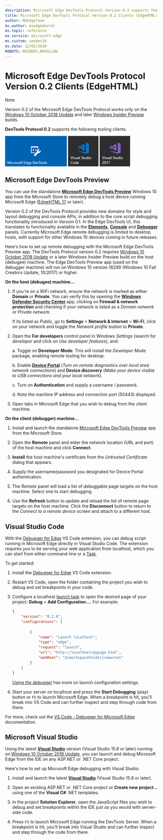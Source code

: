 ```yaml
---
description: Microsoft Edge DevTools Protocol Version 0.2 supports the following tooling clients.
title: Microsoft Edge DevTools Protocol Version 0.2 Clients (EdgeHTML)
author: MSEdgeTeam
ms.author: msedgedevrel
ms.topic: reference
ms.service: microsoft-edge
ms.custom: seodec18
ms.date: 12/02/2020
ROBOTS: NOINDEX,NOFOLLOW
---
```

# Microsoft Edge DevTools Protocol Version 0.2 Clients (EdgeHTML)  

> [!NOTE]
> Version 0.2 of the Microsoft Edge DevTools Protocol works only on the [Windows 10 October 2018 Update](/windows/uwp/whats-new/windows-10-build-17763) and later [Windows Insider Preview](https://insider.windows.com/en-us/getting-started/) builds.  

**DevTools Protocol 0.2** supports the following tooling clients.

[![Microsoft Edge DevTools Preview](../media/microsoft-edge-devtools.png)](#microsoft-edge-devtools-preview) [![Visual Studio Code](../media/visual-studio-code.png)](#visual-studio-code) [![Microsoft Visual Studio 15.8](../media/visual-studio-2017.png)](#microsoft-visual-studio)

## Microsoft Edge DevTools Preview

You can use the standalone [**Microsoft Edge DevTools Preview**](https://www.microsoft.com/store/p/microsoft-edge-devtools-preview/9mzbfrmz0mnj?activetab=pivot%3aoverviewtab) Windows 10 app from the Microsoft Store to remotely debug a host device running Microsoft Edge ([EdgeHTML 17](../../dev-guide/index.md) or later).

Version 0.2 of the DevTools Protocol provides new domains for style and layout debugging and console APIs, in addition to the core script debugging functionality introduced in Version 0.1. In the Edge DevTools UI, this translates to functionality available in the [**Elements**](../../devtools-guide/elements.md), [**Console**](../../devtools-guide/console.md) and [**Debugger**](../../devtools-guide/debugger.md) panels. Currently Microsoft Edge remote debugging is limited to desktop hosts, with support for other Windows 10 devices coming in future releases.

Here's how to set up remote debugging with the Microsoft Edge DevTools Preview app. The DevTools Protocol version 0.2 requires [Windows 10 October 2018 Update](/windows/uwp/whats-new/windows-10-build-17763) or a later Windows Insider Preview build on the host (debugee) machine. The Edge DevTools Preview app (used on the debugger machine) will run on Windows 10 version 16299 (Windows 10 Fall Creators Update, 10/2017) or higher.

**On the host (debugee) machine...**

1. If you're on a WiFi network, ensure the network is marked as either **Domain** or **Private**. You can verify this by opening the [**Windows Defender Security Center**](/windows/security/threat-protection/windows-defender-security-center/windows-defender-security-center) app, clicking on **Firewall & network protection** and checking if your network is listed as a *Domain network* or *Private network*. 

    If its listed as *Public*, go to **Settings** > **Network & Internet** > **Wi-Fi**, click on your network and toggle the *Network profile* button to **Private**.

2. Open the **For developers** control panel in Windows *Settings* (search for *developer* and click on *Use developer features*), and: 

    a. Toggle on **Developer Mode**. This will install the *Developer Mode* package, enabling remote tooling for desktop.

    b. Enable [**Device Portal**](/windows/uwp/debug-test-perf/device-portal) (*Turn on remote diagnostics over local area network connections*) and **Device discovery** (*Make your device visible to USB connections and your local network*).

    c. Turn on **Authentication** and supply a username / password.

    d. Note the machine IP address and connection port (50443) displayed.

3. Open tabs in Microsoft Edge that you wish to debug from the client machine.

**On the client (debugger) machine...**

1.  Install and launch the standalone [Microsoft Edge DevTools Preview](https://www.microsoft.com/store/p/microsoft-edge-devtools-preview/9mzbfrmz0mnj?activetab=pivot%3aoverviewtab) app from the Microsoft Store.

2. Open the **Remote** panel and enter the network location (URL and port) of the host machine and click **Connect**.

3. **Install** the host machine's certificate from the *Untrusted Certificate* dialog that appears.

4. Supply the username/password you designated for Device Portal authentication.

5. The *Remote* panel will load a list of debuggable page targets on the host machine. Select one to start debugging.

6. Use the **Refresh** button to update and reload the list of remote page targets on the host machine. Click the **Disconnect** button to return to the *Connect to a remote device* screen and attach to a different host.

## Visual Studio Code

With the [Debugger for Edge](https://marketplace.visualstudio.com/items?itemName=msjsdiag.debugger-for-edge) VS Code extension, you can debug script running in Microsoft Edge directly in Visual Studio Code. The extension requires you to be serving your web application from localhost, which you can start from either command-line or a [Task](https://code.visualstudio.com/docs/editor/tasks).

To get started:

1. Install the [Debugger for Edge](https://marketplace.visualstudio.com/items?itemName=msjsdiag.debugger-for-edge) VS Code extension.

2. Restart VS Code, open the folder containing the project you wish to debug and set breakpoints in your code.

3. Configure a localhost [launch task](https://code.visualstudio.com/docs/editor/debugging#_launch-configurations) to open the desired page of your project: **Debug** > **Add Configuration...**. For example:

    ```json
    {
        "version": "0.2.0",
        "configurations": [

            {
                "name": "Launch localhost",
                "type": "edge",
                "request": "launch",
                "url": "http://localhost/mypage.html",
                "webRoot": "${workspaceFolder}/wwwroot"
            }
        ]
    }
    ```

    [*Using the debugger*](https://github.com/Microsoft/vscode-edge-debug2#using-the-debugger) has more on launch configuration settings. 

4. Start your server on localhost and press the **Start Debugging** (play) button or `F5` to launch Microsoft Edge. When a breakpoint is hit, you'll break into VS Code and can further inspect and step through code from there.

For more, check out the [VS Code - Debugger for Microsoft Edge](https://github.com/Microsoft/vscode-edge-debug2#----vs-code---debugger-for-microsoft-edge--) documentation.

## Microsoft Visual Studio

Using the latest [**Visual Studio**](https://www.visualstudio.com) version (Visual Studio 15.8 or later) running on [Windows 10 October 2018 Update](/windows/uwp/whats-new/windows-10-build-17763), you can launch and debug Microsoft Edge from the IDE on any ASP.NET or .NET Core project.

Here's how to set up Microsoft Edge debugging with Visual Studio:

1.  Install and launch the latest [**Visual Studio**](https://www.visualstudio.com/) (Visual Studio 15.8 or later).

2. Open an existing ASP.NET or .NET Core project or **Create new project...** using one of the **Visual C#** .NET templates.

3. In the project **Solution Explorer**, open the JavaScript files you wish to debug and set breakpoints within the IDE just as you would with server-side code.

4. Press `F5` to launch Microsoft Edge running the DevTools Server. When a breakpoint is hit, you'll break into Visual Studio and can further inspect and step through the code from there.
